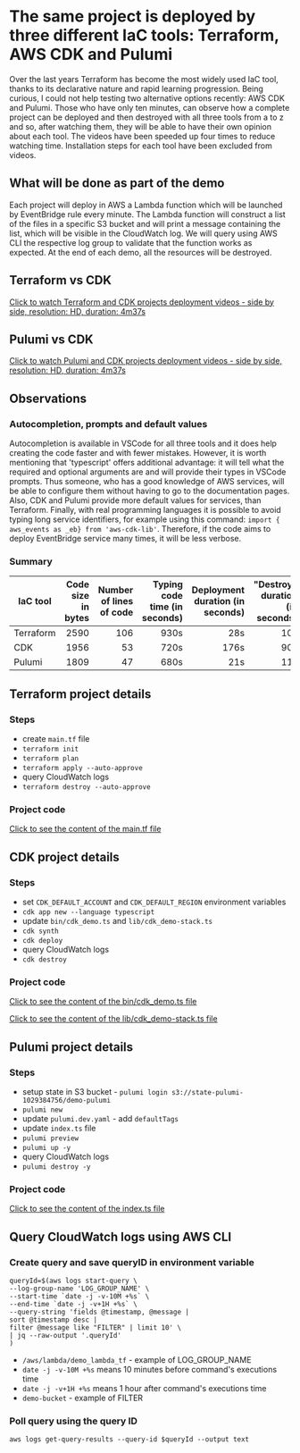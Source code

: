 # The same project is deployed by three different IaC tools: Terraform, AWS CDK and Pulumi

Over the last years Terraform has become the most widely used IaC tool, thanks to its declarative nature and rapid learning progression. Being curious, I could not help testing two alternative options recently: AWS CDK and Pulumi. Those who have only ten minutes, can observe how a complete project can be deployed and then destroyed with all three tools from a to z and so, after watching them, they will be able to have their own opinion about each tool. The videos have been speeded up four times to reduce watching time. Installation steps for each tool have been excluded from videos. 

## What will be done as part of the demo

Each project will deploy in AWS a Lambda function which will be launched by EventBridge rule every minute. The Lambda function will construct a list of the files in a specific S3 bucket and will print a message containing the list, which will be visible in the CloudWatch log. We will query using AWS CLI the respective log group to validate that the function works as expected. At the end of each demo, all the resources will be destroyed.

## Terraform vs CDK

[Click to watch Terraform and CDK projects deployment videos - side by side, resolution: HD, duration: 4m37s](https://youtu.be/k4N9Z1_LI94)

## Pulumi vs CDK

[Click to watch Pulumi and CDK projects deployment videos - side by side, resolution: HD, duration: 4m37s](https://youtu.be/d9X0ly69UUc)

## Observations

### Autocompletion, prompts and default values

Autocompletion is available in VSCode for all three tools and it does help creating the code faster and with fewer mistakes. However, it is worth mentioning that 'typescript' offers additional advantage: it will tell what the required and optional arguments are and will provide their types in VSCode prompts. Thus someone, who has a good knowledge of AWS services, will be able to configure them without having to go to the documentation pages. Also, CDK and Pulumi provide more default values for services, than Terraform. Finally, with real programming languages it is possible to avoid typing long service identifiers, for example using this command: `import { aws_events as _eb} from 'aws-cdk-lib'`. Therefore, if the code aims to deploy EventBridge service many times, it will be less verbose. 

### Summary

|IaC tool|Code size in bytes|Number of lines of code|Typing code time (in seconds)|Deployment duration (in seconds)|"Destroy" duration (in seconds)|
|--------|--:|--:|--:|--:|--:|
|Terraform|2590|106|930s|28s|10s|
|CDK|1956|53|720s|176s|90s|
|Pulumi|1809|47|680s|21s|11s|

## Terraform project details

### Steps

+ create `main.tf` file
+ `terraform init`
+ `terraform plan`
+ `terraform apply --auto-approve`
+ query CloudWatch logs
+ `terraform destroy --auto-approve`

### Project code

[Click to see the content of the main.tf file](./terraform/main.tf)

## CDK project details

### Steps

+ set `CDK_DEFAULT_ACCOUNT` and `CDK_DEFAULT_REGION` environment variables
+ `cdk app new --language typescript`
+ update `bin/cdk_demo.ts` and `lib/cdk_demo-stack.ts`
+ `cdk synth`
+ `cdk deploy`
+ query CloudWatch logs
+ `cdk destroy`

### Project code

[Click to see the content of the bin/cdk_demo.ts file](./cdk/bin/cdk_demo.ts)

[Click to see the content of the lib/cdk_demo-stack.ts file](./cdk/lib/cdk_demo-stack.ts)

## Pulumi project details

### Steps

+ setup state in S3 bucket - `pulumi login s3://state-pulumi-1029384756/demo-pulumi`
+ `pulumi new`
+ update `pulumi.dev.yaml` - add `defaultTags`
+ update `index.ts` file
+ `pulumi preview`
+ `pulumi up -y`
+ query CloudWatch logs
+ `pulumi destroy -y`

### Project code

[Click to see the content of the index.ts file](./pulumi/index.ts)

## Query CloudWatch logs using AWS CLI

### Create query and save queryID in environment variable

```
queryId=$(aws logs start-query \
--log-group-name 'LOG_GROUP_NAME' \
--start-time `date -j -v-10M +%s` \
--end-time `date -j -v+1H +%s` \
--query-string 'fields @timestamp, @message | 
sort @timestamp desc | 
filter @message like "FILTER" | limit 10' \
| jq --raw-output '.queryId'
)
```
+ `/aws/lambda/demo_lambda_tf` - example of LOG_GROUP_NAME
+ `date -j -v-10M +%s` means 10 minutes before command's executions time
+ `date -j -v+1H +%s` means 1 hour after command's executions time
+ `demo-bucket` - example of FILTER

### Poll query using the query ID

```
aws logs get-query-results --query-id $queryId --output text
```
